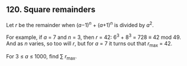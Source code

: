 ## 120. Square remainders

Let <var>r</var> be the remainder when (<var>a</var>−1)<sup><var>n</var></sup> + (<var>a</var>+1)<sup><var>n</var></sup> is divided by <var>a</var><sup>2</sup>.

For example, if <var>a</var> = 7 and <var>n</var> = 3, then <var>r</var> = 42: 6<sup>3</sup> + 8<sup>3</sup> = 728 ≡ 42 mod 49. And as <var>n</var> varies, so too will <var>r</var>, but for <var>a</var> = 7 it turns out that <var>r</var><sub>max</sub> = 42.

For 3 ≤ <var>a</var> ≤ 1000, find ∑ <var>r</var><sub>max</sub>.
